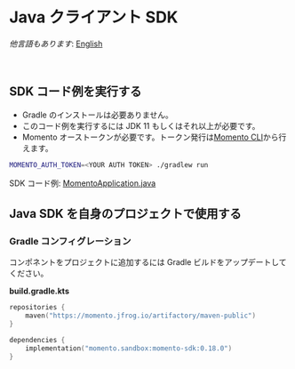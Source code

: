 # Java クライアント SDK

_他言語もあります_: [English](README.md)

<br>

## SDK コード例を実行する

- Gradle のインストールは必要ありません。
- このコード例を実行するには JDK 11 もしくはそれ以上が必要です。
- Momento オーストークンが必要です。トークン発行は[Momento CLI](https://github.com/momentohq/momento-cli)から行えます。

```bash
MOMENTO_AUTH_TOKEN=<YOUR AUTH TOKEN> ./gradlew run
```

SDK コード例: [MomentoApplication.java](lib/src/main/java/momento/client/example/BasicExample.java)

## Java SDK を自身のプロジェクトで使用する

### Gradle コンフィグレーション

コンポネントをプロジェクトに追加するには Gradle ビルドをアップデートしてください。

**build.gradle.kts**

```kotlin
repositories {
    maven("https://momento.jfrog.io/artifactory/maven-public")
}

dependencies {
    implementation("momento.sandbox:momento-sdk:0.18.0")
}
```
